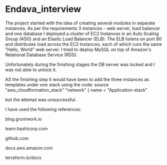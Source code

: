 # Endava_interview


The project started with the idea of creating several modules in separate instances. 
As per the requirements 3 instances - web server, load balancer and one database
I deployed a cluster of EC2 Instances in an Auto Scaling Group (ASG) and an Elastic Load Balancer (ELB). The ELB listens on port 80 and distributes load across the EC2 Instances, each of which runs the same "Hello, World" web server.
I tried to deploy MySQL on top of Amazon's Relational Database Service (RDS).

Unfortunately during the finishing stages the DB server was locked and I was not able to unlock it.

AS the finishing step it would have been to add the three instances as templates under one stack using the code:
source "aws_cloudformation_stack" "network" {
  name = "Application-stack"
  
but the attempt was unsuccessful.

I have used the following references:

blog.gruntwork.io

learn.hashicorp.com

github.com

docs.aws.amazon.com

terraform.io/docs
